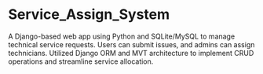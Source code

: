 # Service_Assign_System
A Django-based web app using Python and SQLite/MySQL to manage technical service requests. Users can submit issues, and admins can assign technicians. Utilized Django ORM and MVT architecture to implement CRUD operations and streamline service allocation.
